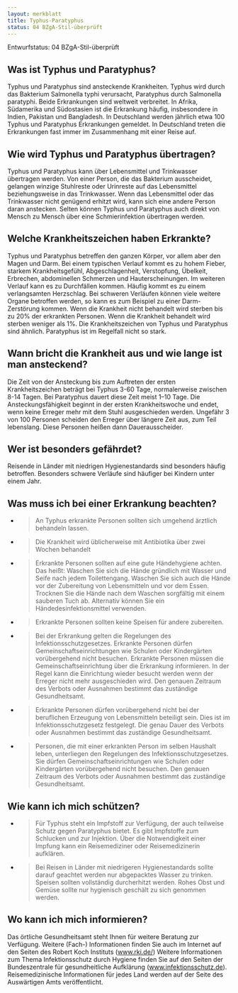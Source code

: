 ```yaml
---
layout: merkblatt
title: Typhus-Paratyphus
status: 04 BZgA-Stil-überprüft
---
```

Entwurfstatus: 04 BZgA-Stil-überprüft
 
## Was ist Typhus und Paratyphus?

Typhus und Paratyphus sind ansteckende Krankheiten. Typhus wird durch
das Bakterium Salmonella typhi verursacht, Paratyphus durch Salmonella
paratyphi. Beide Erkrankungen sind weltweit verbreitet. In Afrika,
Südamerika und Südostasien ist die Erkrankung häufig, insbesondere in
Indien, Pakistan und Bangladesh. In Deutschland werden jährlich etwa 100
Typhus und Paratyphus Erkrankungen gemeldet. In Deutschland treten die
Erkrankungen fast immer im Zusammenhang mit einer Reise auf.

## Wie wird Typhus und Paratyphus übertragen?

Typhus und Paratyphus kann über Lebensmittel und Trinkwasser übertragen
werden. Von einer Person, die das Bakterium ausscheidet, gelangen
winzige Stuhlreste oder Urinreste auf das Lebensmittel beziehungsweise
in das Trinkwasser. Wenn das Lebensmittel oder das Trinkwasser nicht
genügend erhitzt wird, kann sich eine andere Person daran anstecken.
Selten können Typhus und Paratyphus auch direkt von Mensch zu Mensch
über eine Schmierinfektion übertragen werden.

## Welche Krankheitszeichen haben Erkrankte?

Typhus und Paratyphus betreffen den ganzen Körper, vor allem aber den
Magen und Darm. Bei einem typischen Verlauf kommt es zu hohem Fieber,
starkem Krankheitsgefühl, Abgeschlagenheit, Verstopfung, Übelkeit,
Erbrechen, abdominellen Schmerzen und Hauterscheinungen. Im weiteren
Verlauf kann es zu Durchfällen kommen. Häufig kommt es zu einem
verlangsamten Herzschlag. Bei schweren Verläufen können viele weitere
Organe betroffen werden, so kann es zum Beispiel zu einer
Darm-Zerstörung kommen. Wenn die Krankheit nicht behandelt wird sterben
bis zu 20% der erkrankten Personen. Wenn die Krankheit behandelt wird
sterben weniger als 1%. Die Krankheitszeichen von Typhus und Paratyphus
sind ähnlich. Paratyphus ist im Regelfall nicht so stark.

## Wann bricht die Krankheit aus und wie lange ist man ansteckend?

Die Zeit von der Ansteckung bis zum Auftreten der ersten
Krankheitszeichen beträgt bei Typhus 3-60 Tage, normalerweise zwischen
8-14 Tagen. Bei Paratyphus dauert diese Zeit meist 1–10 Tage. Die
Ansteckungsfähigkeit beginnt in der ersten Krankheitswoche und endet,
wenn keine Erreger mehr mit dem Stuhl ausgeschieden werden. Ungefähr 3
von 100 Personen scheiden den Erreger über längere Zeit aus, zum Teil
lebenslang. Diese Personen heißen dann Dauerausscheider.

## Wer ist besonders gefährdet?

Reisende in Länder mit niedrigen Hygienestandards sind besonders häufig
betroffen. Besonders schwere Verläufe sind häufiger bei Kindern unter
einem Jahr.

## Was muss ich bei einer Erkrankung beachten?

  - > An Typhus erkrankte Personen sollten sich umgehend ärztlich
    > behandeln lassen.

  - > Die Krankheit wird üblicherweise mit Antibiotika über zwei Wochen
    > behandelt

  - > Erkrankte Personen sollten auf eine gute Händehygiene achten. Das
    > heißt: Waschen Sie sich die Hände gründlich mit Wasser und Seife
    > nach jedem Toilettengang. Waschen Sie sich auch die Hände vor der
    > Zubereitung von Lebensmitteln und vor dem Essen. Trocknen Sie die
    > Hände nach dem Waschen sorgfältig mit einem sauberen Tuch ab.
    > Alternativ können Sie ein Händedesinfektionsmittel verwenden.

  - > Erkrankte Personen sollten keine Speisen für andere zubereiten.

  - > Bei der Erkrankung gelten die Regelungen des
    > Infektionsschutzgesetzes. Erkrankte Personen dürfen
    > Gemeinschaftseinrichtungen wie Schulen oder Kindergärten
    > vorübergehend nicht besuchen. Erkrankte Personen müssen die
    > Gemeinschaftseinrichtung über die Erkrankung informieren. In der
    > Regel kann die Einrichtung wieder besucht werden wenn der Erreger
    > nicht mehr ausgeschieden wird. Den genauen Zeitraum des Verbots
    > oder Ausnahmen bestimmt das zuständige Gesundheitsamt.

  - > Erkrankte Personen dürfen vorübergehend nicht bei der beruflichen
    > Erzeugung von Lebensmitteln beteiligt sein. Dies ist im
    > Infektionsschutzgesetz festgelegt. Die genau Dauer des Verbots
    > oder Ausnahmen bestimmt das zuständige Gesundheitsamt.

  - > Personen, die mit einer erkrankten Person im selben Haushalt
    > leben, unterliegen den Regelungen des Infektionsschutzgesetzes.
    > Sie dürfen Gemeinschaftseinrichtungen wie Schulen oder
    > Kindergärten vorübergehend nicht besuchen. Den genauen Zeitraum
    > des Verbots oder Ausnahmen bestimmt das zuständige Gesundheitsamt.

## Wie kann ich mich schützen?

  - > Für Typhus steht ein Impfstoff zur Verfügung, der auch teilweise
    > Schutz gegen Paratyphus bietet. Es gibt Impfstoffe zum Schlucken
    > und zur Injektion. Über die Notwendigkeit einer Impfung kann ein
    > Reisemediziner oder Reisemedizinerin aufklären.

  - > Bei Reisen in Länder mit niedrigeren Hygienestandards sollte
    > darauf geachtet werden nur abgepacktes Wasser zu trinken. Speisen
    > sollten vollständig durcherhitzt werden. Rohes Obst und Gemüse
    > sollte nur hygienisch geschält zu sich genommen werden.

## Wo kann ich mich informieren?

Das örtliche Gesundheitsamt steht Ihnen für weitere Beratung zur
Verfügung. Weitere (Fach-) Informationen finden Sie auch im Internet
auf den Seiten des Robert Koch Instituts
([<span class="underline">www.rki.de/</span>](http://www.rki.de/))
Weitere Informationen zum Thema Infektionsschutz durch Hygiene finden
Sie auf den Seiten der Bundeszentrale für gesundheitliche Aufklärung
([<span class="underline">www.infektionsschutz.de</span>](http://www.infektionsschutz.de)).
Reisemedizinische Informationen für jedes Land werden auf der Seite des
Auswärtigen Amts veröffentlicht.
